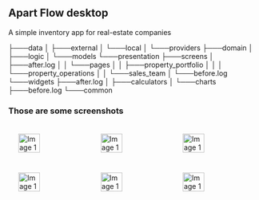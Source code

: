 <body styly="margin: 0; padding: 0; display: flex; justify-content: space-between;">
    <h2>Apart Flow desktop</h2>
    <p>A simple inventory app for real-estate companies</p>
    <p>

├───data
│   ├───external
│   └───local
│       └───providers
├───domain
│   ├───logic
│   └───models
└───presentation
    ├───screens
    │   ├───after.log
    │   │   └───pages
    │   │       ├───property_portfolio
    │   │       │   └───property_operations
    │   │       └───sales_team
    │   └───before.log
    └───widgets
        ├───after.log
        │   ├───calculators
        │   └───charts
        ├───before.log
        └───common
</p>
    <h3>Those are some screenshots</h3>
    <div style="width: 100%; display: flex; justify-content: space-between; padding: 10px; box-sizing: border-box;">
        <img src="https://github.com/user-attachments/assets/04a1a412-0ce3-498c-9c25-1bf3ccd25aac" alt="Image 1" style="width: 32%; padding: 10px; box-sizing: border-box;" >
        <img src="https://github.com/user-attachments/assets/4c298d64-b0f9-4d90-9a37-ea15954173f3" alt="Image 1" style="width: 32%; padding: 10px; box-sizing: border-box;" >
        <img src="https://github.com/user-attachments/assets/112f9acf-caab-4cd6-ac6d-09c4707d4f7f" alt="Image 1" style="width: 32%; padding: 10px; box-sizing: border-box;" >
    </div>
    <div style="width: 100%; display: flex; justify-content: space-between; padding: 10px; box-sizing: border-box;">
        <img src="https://github.com/user-attachments/assets/7523a25b-c88a-4e25-952e-57e611e9a655" alt="Image 1" style="width: 32%; padding: 10px; box-sizing: border-box;" >
        <img src="https://github.com/user-attachments/assets/3c594b48-29b9-4591-ab4d-a0f6326b279b" alt="Image 1" style="width: 32%; padding: 10px; box-sizing: border-box;" >
        <img src="https://github.com/user-attachments/assets/fd9c4dea-9da7-4bbe-aeaf-7d80cd44571e" alt="Image 1" style="width: 32%; padding: 10px; box-sizing: border-box;" >
     </div>
</body>




